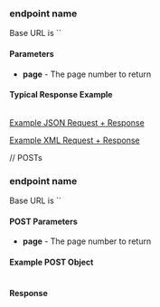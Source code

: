 ### endpoint name

Base URL is ``

#### Parameters

- **page** - The page number to return


#### Typical Response Example

```typescript

```

[Example JSON Request + Response]()

[Example XML Request + Response]()



// POSTs

### endpoint name

Base URL is ``

#### POST Parameters

- **page** - The page number to return


#### Example POST Object

```typescript

```

#### Response